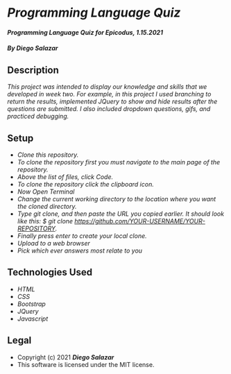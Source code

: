 # _Programming Language Quiz_

#### _Programming Language Quiz for Epicodus, 1.15.2021_

#### _By Diego Salazar_

## Description
_This project was intended to display our knowledge and skills that we developed in week two. For example, in this project I used branching to return the results, implemented JQuery to show and hide results after the questions are submitted. I also included dropdown questions, gifs, and practiced debugging._

## Setup
* _Clone this repository._
* _To clone the repository first you must navigate to the main page of the repository._
* _Above the list of files, click Code._
* _To clone the repository click the clipboard icon._
* _Now Open Terminal_
* _Change the current working directory to the location where you want the cloned directory._
* _Type git clone, and then paste the URL you copied earlier. It should look like this: $ git clone https://github.com/YOUR-USERNAME/YOUR-REPOSITORY._
* _Finally press enter to create your local clone._
* _Upload to a web browser_
* _Pick which ever answers most relate to you_

## Technologies Used
* _HTML_
* _CSS_
* _Bootstrap_
* _JQuery_
* _Javascript_

## Legal
* Copyright (c) 2021 **_Diego Salazar_**
* This software is licensed under the MIT license.
